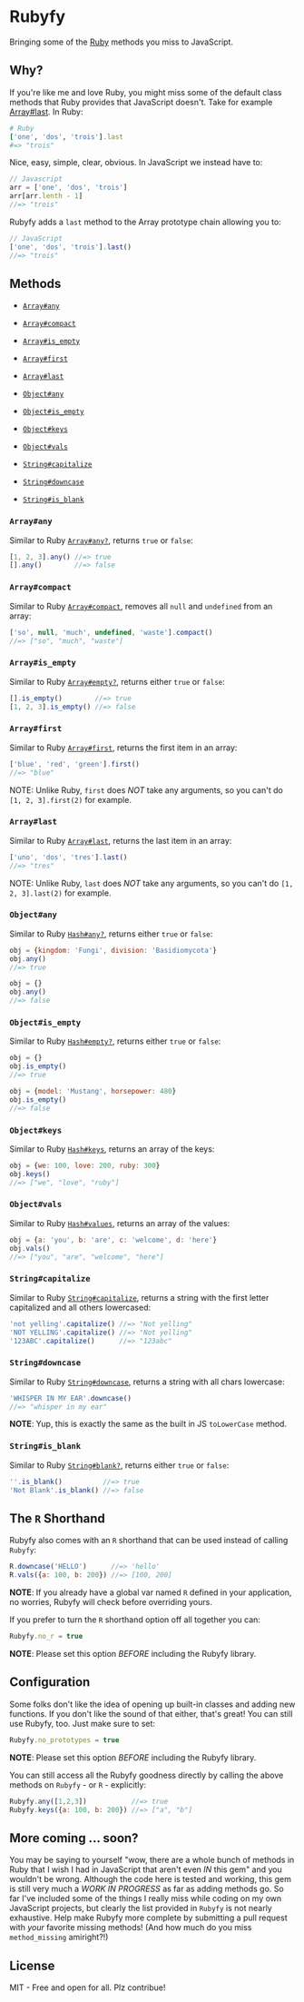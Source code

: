 # Rubyfy
Bringing some of the [Ruby](https://www.ruby-lang.org/en) methods you miss to JavaScript.

## Why?
If you're like me and love Ruby, you might miss some of the default class methods that Ruby provides that JavaScript doesn't. Take for example [Array#last](https://apidock.com/ruby/Array/last). In Ruby:
```ruby
# Ruby
['one', 'dos', 'trois'].last
#=> "trois"
```
Nice, easy, simple, clear, obvious. In JavaScript we instead have to:
```javascript
// Javascript
arr = ['one', 'dos', 'trois']
arr[arr.lenth - 1]
//=> "trois"
```
Rubyfy adds a `last` method to the Array prototype chain allowing you to:
```javascript
// JavaScript
['one', 'dos', 'trois'].last()
//=> "trois"
```

## Methods
- [`Array#any`](#arrayany)
- [`Array#compact`](#arraycompact)
- [`Array#is_empty`](#arrayis_empty)
- [`Array#first`](#arrayfirst)
- [`Array#last`](#arraylast)

- [`Object#any`](#objectany)
- [`Object#is_empty`](#objectis_empty)
- [`Object#keys`](#objectkeys)
- [`Object#vals`](#objectvals)

- [`String#capitalize`](#stringcapitalize)
- [`String#downcase`](#stringdowncase)
- [`String#is_blank`](#stringis_blank)

### `Array#any`
Similar to Ruby [`Array#any?`](https://apidock.com/ruby/Enumerable/any%3F), returns `true` or `false`:
```javascript
[1, 2, 3].any() //=> true
[].any()        //=> false
```

### `Array#compact`
Similar to Ruby [`Array#compact`](https://apidock.com/ruby/Array/compact), removes all `null` and `undefined` from an array:
```javascript
['so', null, 'much', undefined, 'waste'].compact()
//=> ["so", "much", "waste"]
```

### `Array#is_empty`
Similar to Ruby [`Array#empty?`](https://apidock.com/ruby/Array/empty%3F), returns either `true` or `false`:
```javascript
[].is_empty()        //=> true
[1, 2, 3].is_empty() //=> false
```

### `Array#first`
Similar to Ruby [`Array#first`](https://apidock.com/ruby/Array/first), returns the first item in an array:
```javascript
['blue', 'red', 'green'].first()
//=> "blue"
```
NOTE: Unlike Ruby, `first` does _NOT_ take any arguments, so you can't do `[1, 2, 3].first(2)` for example.

### `Array#last`
Similar to Ruby [`Array#last`](https://apidock.com/ruby/Array/last), returns the last item in an array:
```javascript
['uno', 'dos', 'tres'].last()
//=> "tres"
```
NOTE: Unlike Ruby, `last` does _NOT_ take any arguments, so you can't do `[1, 2, 3].last(2)` for example.


### `Object#any`
Similar to Ruby [`Hash#any?`](https://apidock.com/ruby/Enumerable/any%3F), returns either `true` or `false`:
```javascript
obj = {kingdom: 'Fungi', division: 'Basidiomycota'}
obj.any()
//=> true

obj = {}
obj.any()
//=> false
```

### `Object#is_empty`
Similar to Ruby [`Hash#empty?`](https://apidock.com/ruby/Enumerable/empty%3F), returns either `true` or `false`:
```javascript
obj = {}
obj.is_empty()
//=> true

obj = {model: 'Mustang', horsepower: 480}
obj.is_empty()
//=> false
```

### `Object#keys`
Similar to Ruby [`Hash#keys`](https://apidock.com/ruby/Hash/keys), returns an array of the keys:
```javascript
obj = {we: 100, love: 200, ruby: 300}
obj.keys()
//=> ["we", "love", "ruby"]
```

### `Object#vals`
Similar to Ruby [`Hash#values`](https://apidock.com/ruby/Hash/values), returns an array of the values:
```javascript
obj = {a: 'you', b: 'are', c: 'welcome', d: 'here'}
obj.vals()
//=> ["you", "are", "welcome", "here"]
```

### `String#capitalize`
Similar to Ruby [`String#capitalize`](https://apidock.com/ruby/String/capitalize), returns a string with the first letter capitalized and all others lowercased:
```javascript
'not yelling'.capitalize() //=> "Not yelling"
'NOT YELLING'.capitalize() //=> "Not yelling"
'123ABC'.capitalize()      //=> "123abc"
```

### `String#downcase`
Similar to Ruby [`String#downcase`](https://apidock.com/ruby/String/downcase), returns a string with all chars lowercase:
```javascript
'WHISPER IN MY EAR'.downcase()
//=> "whisper in my ear"
```
**NOTE**: Yup, this is exactly the same as the built in JS `toLowerCase` method.

### `String#is_blank`
Similar to Ruby [`String#blank?`](https://apidock.com/rails/Object/blank%3F), returns either `true` or `false`:
```javascript
''.is_blank()          //=> true
'Not Blank'.is_blank() //=> false
```

## The `R` Shorthand
Rubyfy also comes with an `R` shorthand that can be used instead of calling `Rubyfy`:
```javascript
R.downcase('HELLO')      //=> 'hello'
R.vals({a: 100, b: 200}) //=> [100, 200]
```
**NOTE**: If you already have a global var named `R` defined in your application, no worries, Rubyfy will check before overriding yours.

If you prefer to turn the `R` shorthand option off all together you can:
```javascript
Rubyfy.no_r = true
```
**NOTE**: Please set this option _BEFORE_ including the Rubyfy library.

## Configuration
Some folks don't like the idea of opening up built-in classes and adding new functions. If you don't like the sound of that either, that's great! You can still use Rubyfy, too. Just make sure to set:
```javascript
Rubyfy.no_prototypes = true
```
**NOTE**: Please set this option _BEFORE_ including the Rubyfy library.

You can still access all the Rubyfy goodness directly by calling the above methods on `Rubyfy` - or `R` - explicitly:
```javascript
Rubyfy.any([1,2,3])           //=> true
Rubyfy.keys({a: 100, b: 200}) //=> ["a", "b"]
```

## More coming ... soon?
You may be saying to yourself "wow, there are a whole bunch of methods in Ruby that I wish I had in JavaScript that aren't even _IN_ this gem" and you wouldn't be wrong. Although the code here is tested and working, this gem is still very much a _WORK IN PROGRESS_ as far as adding methods go. So far I've included some of the things I really miss while coding on my own JavaScript projects, but clearly the list provided in `Rubyfy` is not nearly exhaustive. Help make Rubyfy more complete by submitting a pull request with _your_ favorite missing methods! (And how much do you miss `method_missing` amiright?!)

## License
MIT - Free and open for all. Plz contribue! 
